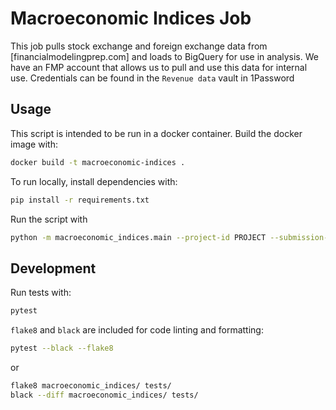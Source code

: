 # Macroeconomic Indices Job

This job pulls stock exchange and foreign exchange data from [financialmodelingprep.com]
and loads to BigQuery for use in analysis. We have an FMP account that allows us to pull
and use this data for internal use. Credentials can be found in the `Revenue data` vault
in 1Password

## Usage

This script is intended to be run in a docker container.
Build the docker image with:

```sh
docker build -t macroeconomic-indices .
```

To run locally, install dependencies with:

```sh
pip install -r requirements.txt
```

Run the script with 

```sh   
python -m macroeconomic_indices.main --project-id PROJECT --submission-date YYYY-MM-DD
```

## Development

Run tests with:

```sh
pytest
```

`flake8` and `black` are included for code linting and formatting:

```sh
pytest --black --flake8
```

or

```sh
flake8 macroeconomic_indices/ tests/
black --diff macroeconomic_indices/ tests/
```
